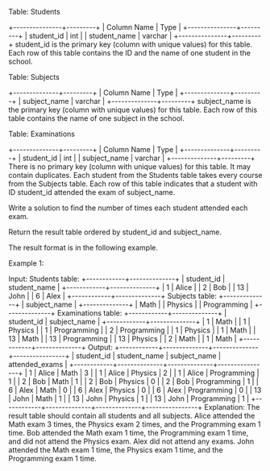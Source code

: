 Table: Students

+---------------+---------+
| Column Name | Type |
+---------------+---------+
| student_id | int |
| student_name | varchar |
+---------------+---------+
student_id is the primary key (column with unique values) for this table.
Each row of this table contains the ID and the name of one student in the school.

Table: Subjects

+--------------+---------+
| Column Name | Type |
+--------------+---------+
| subject_name | varchar |
+--------------+---------+
subject_name is the primary key (column with unique values) for this table.
Each row of this table contains the name of one subject in the school.

Table: Examinations

+--------------+---------+
| Column Name | Type |
+--------------+---------+
| student_id | int |
| subject_name | varchar |
+--------------+---------+
There is no primary key (column with unique values) for this table. It may contain duplicates.
Each student from the Students table takes every course from the Subjects table.
Each row of this table indicates that a student with ID student_id attended the exam of subject_name.

Write a solution to find the number of times each student attended each exam.

Return the result table ordered by student_id and subject_name.

The result format is in the following example.

Example 1:

Input:
Students table:
+------------+--------------+
| student_id | student_name |
+------------+--------------+
| 1 | Alice |
| 2 | Bob |
| 13 | John |
| 6 | Alex |
+------------+--------------+
Subjects table:
+--------------+
| subject_name |
+--------------+
| Math |
| Physics |
| Programming |
+--------------+
Examinations table:
+------------+--------------+
| student_id | subject_name |
+------------+--------------+
| 1 | Math |
| 1 | Physics |
| 1 | Programming |
| 2 | Programming |
| 1 | Physics |
| 1 | Math |
| 13 | Math |
| 13 | Programming |
| 13 | Physics |
| 2 | Math |
| 1 | Math |
+------------+--------------+
Output:
+------------+--------------+--------------+----------------+
| student_id | student_name | subject_name | attended_exams |
+------------+--------------+--------------+----------------+
| 1 | Alice | Math | 3 |
| 1 | Alice | Physics | 2 |
| 1 | Alice | Programming | 1 |
| 2 | Bob | Math | 1 |
| 2 | Bob | Physics | 0 |
| 2 | Bob | Programming | 1 |
| 6 | Alex | Math | 0 |
| 6 | Alex | Physics | 0 |
| 6 | Alex | Programming | 0 |
| 13 | John | Math | 1 |
| 13 | John | Physics | 1 |
| 13 | John | Programming | 1 |
+------------+--------------+--------------+----------------+
Explanation:
The result table should contain all students and all subjects.
Alice attended the Math exam 3 times, the Physics exam 2 times, and the Programming exam 1 time.
Bob attended the Math exam 1 time, the Programming exam 1 time, and did not attend the Physics exam.
Alex did not attend any exams.
John attended the Math exam 1 time, the Physics exam 1 time, and the Programming exam 1 time.
